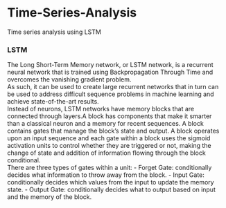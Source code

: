 # Time-Series-Analysis
Time series analysis using LSTM
<br>
### LSTM
  The Long Short-Term Memory network, or LSTM network, is a recurrent neural network that is trained using Backpropagation Through Time and overcomes the vanishing gradient problem.
  <br>
  As such, it can be used to create large recurrent networks that in turn can be used to address difficult sequence problems in machine learning and achieve state-of-the-art results.
  <br>
  Instead of neurons, LSTM networks have memory blocks that are connected through layers.A block has components that make it smarter than a classical neuron and a memory for recent sequences. A block contains gates that manage the block’s state and output. A block operates upon an input sequence and each gate within a block uses the sigmoid activation units to control whether they are triggered or not, making the change of state and addition of information flowing through the block conditional.
  <br>
  There are three types of gates within a unit:
     - Forget Gate: conditionally decides what information to throw away from the block.
     - Input Gate: conditionally decides which values from the input to update the memory state.
     - Output Gate: conditionally decides what to output based on input and the memory of the block.
     
